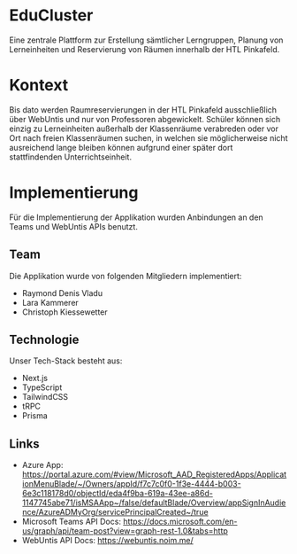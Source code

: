 # EduCluster
Eine zentrale Plattform zur Erstellung sämtlicher Lerngruppen, Planung von Lerneinheiten und Reservierung von Räumen innerhalb der HTL Pinkafeld.

# Kontext
Bis dato werden Raumreservierungen in der HTL Pinkafeld ausschließlich über WebUntis und nur von Professoren abgewickelt. Schüler können sich einzig zu Lerneinheiten außerhalb der Klassenräume verabreden oder vor Ort nach freien Klassenräumen suchen, in welchen sie möglicherweise nicht ausreichend lange bleiben können aufgrund einer später dort stattfindenden Unterrichtseinheit.

# Implementierung
Für die Implementierung der Applikation wurden Anbindungen an den Teams und WebUntis APIs benutzt.

## Team
Die Applikation wurde von folgenden Mitgliedern implementiert:
- Raymond Denis Vladu
- Lara Kammerer
- Christoph Kiessewetter

## Technologie
Unser Tech-Stack besteht aus:
- Next.js
- TypeScript
- TailwindCSS
- tRPC
- Prisma

## Links

- Azure App: https://portal.azure.com/#view/Microsoft_AAD_RegisteredApps/ApplicationMenuBlade/~/Owners/appId/f7c7c0f0-1f3e-4444-b003-6e3c118178d0/objectId/eda4f9ba-619a-43ee-a86d-1147745abe71/isMSAApp~/false/defaultBlade/Overview/appSignInAudience/AzureADMyOrg/servicePrincipalCreated~/true
- Microsoft Teams API Docs: https://docs.microsoft.com/en-us/graph/api/team-post?view=graph-rest-1.0&tabs=http
- WebUntis API Docs: https://webuntis.noim.me/ 
